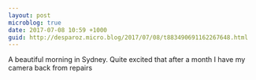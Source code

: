 ```yaml
---
layout: post
microblog: true
date: 2017-07-08 10:59 +1000
guid: http://desparoz.micro.blog/2017/07/08/t883490691162267648.html
---
```

A beautiful morning in Sydney. Quite excited that after a month I have my camera back from repairs
